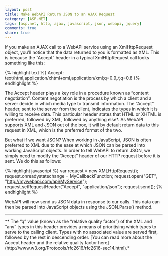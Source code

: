 ```yaml
---
layout: post
title: Make WebAPI Return JSON to an AJAX Request
category: [ASP.NET]
tags: [asp.net, http, ajax, javascript, json, webapi, jquery]
comments: true
share: true
---
```

If you make an AJAX call to a WebAPI service using an XmlHttpRequest object, you’ll notice that the data returned to you is formatted as XML. This is because the “Accept” header in a typical XmlHttpRequest call looks something like this:

{% highlight text %}
Accept: text/html,application/xhtml+xml,application/xml;q=0.9,*/*;q=0.8
{% endhighlight %}

The Accept header plays a key role in a procedure known as “content negotiation”. Content negotiation is the process by which a client and a server decide in which media type to transmit information. The “Accept” header, sent to the server from the client, indicates the types in which it is willing to receive data. This particular header states that HTML or XHTML is preferred, followed by XML, followed by anything else*. As WebAPI supports XML and JSON out of the box, it will by default return data to this request in XML, which is the preferred format of the two.

But what if we want JSON?
<a id="more"></a><a id="more-172"></a>
When working in JavaScript, JSON is often preferred to XML due to the ease at which JSON can be parsed into working JavaScript objects. In order to tell WebAPI to return JSON, we simply need to modify the “Accept” header of our HTTP request before it is sent. We do this as follows:

{% highlight javascript %}
var request = new XMLHttpRequest();
request.onreadystatechange = MyCallbackFunction;
request.open("GET", "http://mywebapi.com/api/MyService");
request.setRequestHeader("Accept", "application/json");
request.send();
{% endhighlight %}

WebAPI will now send us JSON data in response to our calls. This data can then be parsed into JavaScript objects using the JSON.Parse() method.

<hr />
** The “q” value (known as the “relative quality factor”) of the XML and “any” types in this header provides a means of prioritising which types to serve to the calling client. Types with no associated value are served first, followed by the rest in descending order. [You can read more about the Accept header and the relative quality factor here](http://www.w3.org/Protocols/rfc2616/rfc2616-sec14.html).*


